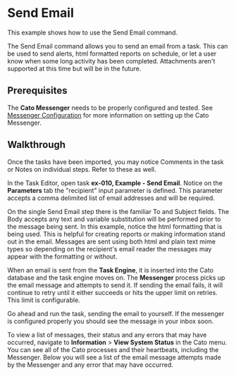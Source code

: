 Send Email
=============

This example shows how to use the Send Email command. 

The Send Email command allows you to send an email from a task. This can be used to send alerts, html formatted reports on schedule, or let a user know when some long activity has been completed. Attachments aren't supported at this time but will be in the future. 

Prerequisites
-------------

The **Cato Messenger** needs to be properly configured and tested. See [Messenger Configuration](https://github.com/cloudsidekick/cato/wiki/messenger) for more information on setting up the Cato Messenger. 

Walkthrough
-----------

Once the tasks have been imported, you may notice Comments in the task or Notes on individual steps. Refer to these as well. 

In the Task Editor, open task **ex-010, Example - Send Email**. Notice on the **Parameters** tab the "recipient" input parameter is defined. This parameter accepts a comma delimited list of email addresses and will be required.

On the single Send Email step there is the familiar To and Subject fields. The Body accepts any text and variable substitution will be performed prior to the message being sent. In this example, notice the html formatting that is being used. This is helpful for creating reports or making information stand out in the email. Messages are sent using both html and plain text mime types so depending on the recipient's email reader the messages may appear with the formatting or without.

When an email is sent from the **Task Engine**, it is inserted into the Cato database and the task engine moves on. The **Messenger** process picks up the email message and attempts to send it. If sending the email fails, it will continue to retry until it either succeeds or hits the upper limit on retries. This limit is configurable. 

Go ahead and run the task, sending the email to yourself. If the messenger is configured properly you should see the message in your inbox soon. 

To view a list of messages, their status and any errors that may have occurred, navigate to **Information** > **View System Status** in the Cato menu. You can see all of the Cato processes and their heartbeats, including the Messenger. Below you will see a list of the email message attempts made by the Messenger and any error that may have occurred. 

